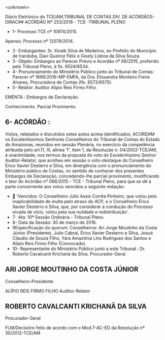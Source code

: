 &lt;unknown&gt;

Diário Eletrônico do TCE/AM,TRIBUNAL DE CONTAS DIV. DE ACÓRDÃOS-DIRAC## ACÓRDÃO Nº 253/2016 - TCE -TRIBUNAL PLENO

- 1- Processo TCE nº 10974/2015.

Apenso: Processo nº 12079/2014.

- 2- Embargantes: Sr. Xinaik Silva de Medeiros, ex-Prefeito do Município de Iranduba, Davi Queiroz Félix e Gisely Lisboa da Silva Souza.
- 3- Objeto: Embargos ao Parecer Prévio e  Acordão nº  66/2015, proferido pelo Tribunal Pleno, à fls. 6524/6534.
- 4- Pronunciamento do Ministério Público junto ao Tribunal de Contas: Parecer nº 1896/2016-MP-EMFA, da Dra. Elissandra Monteiro Freire Alvares, Procuradora de Contas (fls. 6573/6575).
- 5- Relator: Auditor Alípio Reis Firmo Filho.

EMENTA : Embargos de Declaração.

Conhecimento. Parcial Provimento.

## 6- ACÓRDÃO :

Vistos, relatados e discutidos estes autos acima identificados, ACORDAM os Excelentíssimos Senhores Conselheiros do Tribunal de Contas do Estado do Amazonas, reunidos em sessão Plenária, no exercício da competência atribuída pelo art.11, III, alínea 'f', item 1, da Resolução n. 04/2002-TCE/AM, à unanimidade, nos termos da proposta do voto do Excelentíssimo Senhor Auditor-Relator, que acolheu em sessão o voto-destaque do Conselheiro Érico Xavier Desterro e Silva, em divergência com o pronunciamento do Ministério  público  de  Contas, no  sentido  de conhecer dos  presentes  Embargos  de Declaração, concedendo-lhe  parcial  provimento, modificando  o  teor  do  Acórdão  nº 066/2015 - TCE - Tribunal Pleno, para que se dê à parte concernente aos votos vencidos a seguinte redação:

-  'Vencidos: O Conselheiro Júlio Assis Corrêa Pinheiro, que votou pela inaplicabilidade  de  multa  pelo  atraso  do  ACP,  e  o  Conselheiro  Érico Xavier Desterro e Silva, que, por considerar a condução do Processo eivada de vício, votou pela sua nulidade e redistribuição' .
- 7- Ata: 10ª Sessão Ordinária - Tribunal Pleno.
- 8- Data da Sessão: 30 de março de 2016.
- 9Especificação  do  quorum: Conselheiros: Ari Jorge  Moutinho  da  Costa  Júnior (Presidente), Julio Cabral, Érico Xavier Desterro e  Silva, Josué Cláudio de Souza Filho, Yara Amazônia Lins Rodrigues dos Santos e Alípio Reis Firmo Filho (Convocado).
- 10- Representante do Ministério Público junto a este Tribunal : Dr. Roberto Cavalcanti Krichanã da Silva, Procurador-Geral.

## ARI JORGE MOUTINHO DA COSTA JÚNIOR

Conselheiro-Presidente

ALÍPIO REIS FIRMO FILHO Auditor-Relator

## ROBERTO CAVALCANTI KRICHANÃ DA SILVA

Procurador-Geral

FLM/Decisório feito de acordo com o Mod.7-AC-ED da Resolução nº 30/2012-TCE/AM